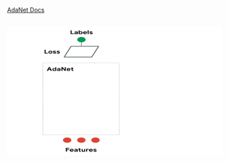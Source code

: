 [AdaNet Docs](https://adanet.readthedocs.io/en/v0.8.0/)

<br>

<img src="./adanet.gif" width="1000" height="300" >
